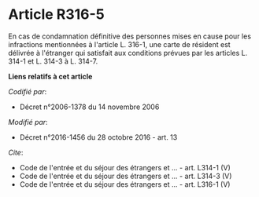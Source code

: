# Article R316-5

En cas de condamnation définitive des personnes mises en cause pour les infractions mentionnées à l'article L. 316-1, une
carte de résident est délivrée à l'étranger qui satisfait aux conditions prévues par les articles L. 314-1 et L. 314-3 à L.
314-7.

**Liens relatifs à cet article**

_Codifié par_:

  - Décret n°2006-1378 du 14 novembre 2006

_Modifié par_:

  - Décret n°2016-1456 du 28 octobre 2016 - art. 13

_Cite_:

  - Code de l'entrée et du séjour des étrangers et ... - art. L314-1 (V)
  - Code de l'entrée et du séjour des étrangers et ... - art. L314-3 (V)
  - Code de l'entrée et du séjour des étrangers et ... - art. L316-1 (V)
